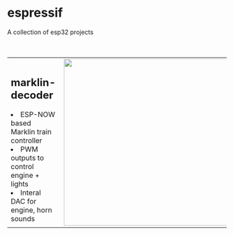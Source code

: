 # <h1>espressif</h1>
A collection of esp32 projects
<br /> <br /> <br />
<table>
  <tr>
    <td width="45%">
    <h2>marklin-decoder</h2>
    <li> ESP-NOW based Marklin train controller<br />
    <li> PWM outputs to control engine + lights<br />
    <li> Interal DAC for engine, horn sounds<br />
    </td>
    <td>
    <img src="https://user-images.githubusercontent.com/81455676/145151097-2fbf37ce-f5d8-4a68-b609-cf1f1ecc1de8.jpg" align="right" height="384" width="512" >
    </td>
  </tr>
